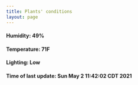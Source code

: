 ```yaml
---
title: Plants' conditions
layout: page
---
```



#### Humidity: 49%
#### Temperature: 71F
#### Lighting: Low
#### Time of last update: Sun May  2 11:42:02 CDT 2021
